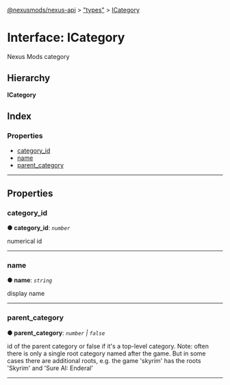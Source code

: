 [@nexusmods/nexus-api](../README.md) > ["types"](../modules/_types_.md) > [ICategory](../interfaces/_types_.icategory.md)

# Interface: ICategory

Nexus Mods category

## Hierarchy

**ICategory**

## Index

### Properties

* [category_id](_types_.icategory.md#category_id)
* [name](_types_.icategory.md#name)
* [parent_category](_types_.icategory.md#parent_category)

---

## Properties

<a id="category_id"></a>

###  category_id

**● category_id**: *`number`*

numerical id

___
<a id="name"></a>

###  name

**● name**: *`string`*

display name

___
<a id="parent_category"></a>

###  parent_category

**● parent_category**: *`number` \| `false`*

id of the parent category or false if it's a top-level category. Note: often there is only a single root category named after the game. But in some cases there are additional roots, e.g. the game 'skyrim' has the roots 'Skyrim' and 'Sure AI: Enderal'

___

